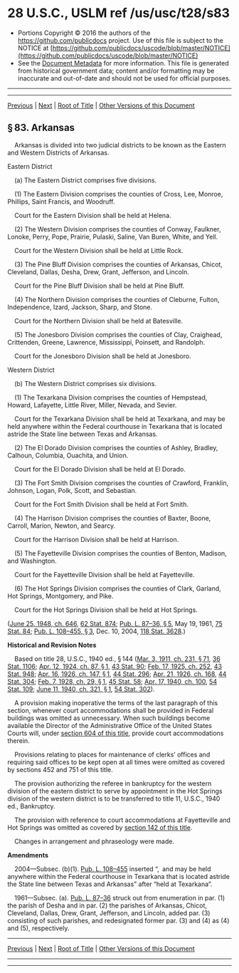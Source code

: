 ---
---

# 28 U.S.C., USLM ref /us/usc/t28/s83

* Portions Copyright © 2016 the authors of the https://github.com/publicdocs project.
  Use of this file is subject to the NOTICE at [https://github.com/publicdocs/uscode/blob/master/NOTICE](https://github.com/publicdocs/uscode/blob/master/NOTICE)
* See the [Document Metadata](././../../../../..//README.md) for more information.
  This file is generated from historical government data; content and/or formatting may be inaccurate and out-of-date and should not be used for official purposes.

----------
----------

[Previous](./../../../../..//us/usc/t28/ptI/ch5/m__us_usc_t28_s82.md) | [Next](./../../../../..//us/usc/t28/ptI/ch5/m__us_usc_t28_s84.md) | [Root of Title](./../../../../../) | [Other Versions of this Document](https://publicdocs.github.io/go/links?ns=uslm&ref=%2Fus%2Fusc%2Ft28%2Fs83)

## § 83. Arkansas

    Arkansas is divided into two judicial districts to be known as the Eastern and Western Districts of Arkansas.

Eastern District

    (a) The Eastern District comprises five divisions.

    (1) The Eastern Division comprises the counties of Cross, Lee, Monroe, Phillips, Saint Francis, and Woodruff.

    Court for the Eastern Division shall be held at Helena.

    (2) The Western Division comprises the counties of Conway, Faulkner, Lonoke, Perry, Pope, Prairie, Pulaski, Saline, Van Buren, White, and Yell.

    Court for the Western Division shall be held at Little Rock.

    (3) The Pine Bluff Division comprises the counties of Arkansas, Chicot, Cleveland, Dallas, Desha, Drew, Grant, Jefferson, and Lincoln.

    Court for the Pine Bluff Division shall be held at Pine Bluff.

    (4) The Northern Division comprises the counties of Cleburne, Fulton, Independence, Izard, Jackson, Sharp, and Stone.

    Court for the Northern Division shall be held at Batesville.

    (5) The Jonesboro Division comprises the counties of Clay, Craighead, Crittenden, Greene, Lawrence, Mississippi, Poinsett, and Randolph.

    Court for the Jonesboro Division shall be held at Jonesboro.

Western District

    (b) The Western District comprises six divisions.

    (1) The Texarkana Division comprises the counties of Hempstead, Howard, Lafayette, Little River, Miller, Nevada, and Sevier.

    Court for the Texarkana Division shall be held at Texarkana, and may be held anywhere within the Federal courthouse in Texarkana that is located astride the State line between Texas and Arkansas.

    (2) The El Dorado Division comprises the counties of Ashley, Bradley, Calhoun, Columbia, Ouachita, and Union.

    Court for the El Dorado Division shall be held at El Dorado.

    (3) The Fort Smith Division comprises the counties of Crawford, Franklin, Johnson, Logan, Polk, Scott, and Sebastian.

    Court for the Fort Smith Division shall be held at Fort Smith.

    (4) The Harrison Division comprises the counties of Baxter, Boone, Carroll, Marion, Newton, and Searcy.

    Court for the Harrison Division shall be held at Harrison.

    (5) The Fayetteville Division comprises the counties of Benton, Madison, and Washington.

    Court for the Fayetteville Division shall be held at Fayetteville.

    (6) The Hot Springs Division comprises the counties of Clark, Garland, Hot Springs, Montgomery, and Pike.

    Court for the Hot Springs Division shall be held at Hot Springs.

([June 25, 1948, ch. 646][/us/act/1948-06-25/ch646], [62 Stat. 874][/us/stat/62/874]; [Pub. L. 87–36, § 5][/us/pl/87/36/s5], May 19, 1961, [75 Stat. 84][/us/stat/75/84]; [Pub. L. 108–455, § 3][/us/pl/108/455/s3], Dec. 10, 2004, [118 Stat. 3628][/us/stat/118/3628].)

 __Historical and Revision Notes__ 

    Based on title 28, U.S.C., 1940 ed., § 144 ([Mar. 3, 1911, ch. 231, § 71][/us/act/1911-03-03/ch231/s71], [36 Stat. 1106][/us/stat/36/1106]; [Apr. 12, 1924, ch. 87, § 1][/us/act/1924-04-12/ch87/s1], [43 Stat. 90][/us/stat/43/90]; [Feb. 17, 1925, ch. 252][/us/act/1925-02-17/ch252], [43 Stat. 948][/us/stat/43/948]; [Apr. 16, 1926, ch. 147, § 1][/us/act/1926-04-16/ch147/s1], [44 Stat. 296][/us/stat/44/296]; [Apr. 21, 1926, ch. 168][/us/act/1926-04-21/ch168], [44 Stat. 304][/us/stat/44/304]; [Feb. 7, 1928, ch. 29, § 1][/us/act/1928-02-07/ch29/s1], [45 Stat. 58][/us/stat/45/58]; [Apr. 17, 1940, ch. 100][/us/act/1940-04-17/ch100], [54 Stat. 109][/us/stat/54/109]; [June 11, 1940, ch. 321, § 1][/us/act/1940-06-11/ch321/s1], [54 Stat. 302][/us/stat/54/302]).

    A provision making inoperative the terms of the last paragraph of this section, whenever court accommodations shall be provided in Federal buildings was omitted as unnecessary. When such buildings become available the Director of the Administrative Office of the United States Courts will, under [section 604 of this title][/us/usc/t28/s604], provide court accommodations therein.

    Provisions relating to places for maintenance of clerks’ offices and requiring said offices to be kept open at all times were omitted as covered by sections 452 and 751 of this title.

    The provision authorizing the referee in bankruptcy for the western division of the eastern district to serve by appointment in the Hot Springs division of the western district is to be transferred to title 11, U.S.C., 1940 ed., Bankruptcy.

    The provision with reference to court accommodations at Fayetteville and Hot Springs was omitted as covered by [section 142 of this title][/us/usc/t28/s142].

    Changes in arrangement and phraseology were made.

 __Amendments__ 

    2004—Subsec. (b)(1). [Pub. L. 108–455][/us/pl/108/455] inserted “, and may be held anywhere within the Federal courthouse in Texarkana that is located astride the State line between Texas and Arkansas” after “held at Texarkana”.

    1961—Subsec. (a). [Pub. L. 87–36][/us/pl/87/36] struck out from enumeration in par. (1) the parish of Desha and in par. (2) the parishes of Arkansas, Chicot, Cleveland, Dallas, Drew, Grant, Jefferson, and Lincoln, added par. (3) consisting of such parishes, and redesignated former par. (3) and (4) as (4) and (5), respectively.

----------

[Previous](./../../../../..//us/usc/t28/ptI/ch5/m__us_usc_t28_s82.md) | [Next](./../../../../..//us/usc/t28/ptI/ch5/m__us_usc_t28_s84.md) | [Root of Title](./../../../../../) | [Other Versions of this Document](https://publicdocs.github.io/go/links?ns=uslm&ref=%2Fus%2Fusc%2Ft28%2Fs83)

----------
----------

[/us/act/1948-06-25/ch646]: https://publicdocs.github.io/go/links?ns=uslm&ref=%2Fus%2Fact%2F1948-06-25%2Fch646
[/us/stat/62/874]: https://publicdocs.github.io/go/links?ns=uslm&ref=%2Fus%2Fstat%2F62%2F874
[/us/pl/87/36/s5]: https://publicdocs.github.io/go/links?ns=uslm&ref=%2Fus%2Fpl%2F87%2F36%2Fs5
[/us/stat/75/84]: https://publicdocs.github.io/go/links?ns=uslm&ref=%2Fus%2Fstat%2F75%2F84
[/us/pl/108/455/s3]: https://publicdocs.github.io/go/links?ns=uslm&ref=%2Fus%2Fpl%2F108%2F455%2Fs3
[/us/stat/118/3628]: https://publicdocs.github.io/go/links?ns=uslm&ref=%2Fus%2Fstat%2F118%2F3628
[/us/act/1911-03-03/ch231/s71]: https://publicdocs.github.io/go/links?ns=uslm&ref=%2Fus%2Fact%2F1911-03-03%2Fch231%2Fs71
[/us/stat/36/1106]: https://publicdocs.github.io/go/links?ns=uslm&ref=%2Fus%2Fstat%2F36%2F1106
[/us/act/1924-04-12/ch87/s1]: https://publicdocs.github.io/go/links?ns=uslm&ref=%2Fus%2Fact%2F1924-04-12%2Fch87%2Fs1
[/us/stat/43/90]: https://publicdocs.github.io/go/links?ns=uslm&ref=%2Fus%2Fstat%2F43%2F90
[/us/act/1925-02-17/ch252]: https://publicdocs.github.io/go/links?ns=uslm&ref=%2Fus%2Fact%2F1925-02-17%2Fch252
[/us/stat/43/948]: https://publicdocs.github.io/go/links?ns=uslm&ref=%2Fus%2Fstat%2F43%2F948
[/us/act/1926-04-16/ch147/s1]: https://publicdocs.github.io/go/links?ns=uslm&ref=%2Fus%2Fact%2F1926-04-16%2Fch147%2Fs1
[/us/stat/44/296]: https://publicdocs.github.io/go/links?ns=uslm&ref=%2Fus%2Fstat%2F44%2F296
[/us/act/1926-04-21/ch168]: https://publicdocs.github.io/go/links?ns=uslm&ref=%2Fus%2Fact%2F1926-04-21%2Fch168
[/us/stat/44/304]: https://publicdocs.github.io/go/links?ns=uslm&ref=%2Fus%2Fstat%2F44%2F304
[/us/act/1928-02-07/ch29/s1]: https://publicdocs.github.io/go/links?ns=uslm&ref=%2Fus%2Fact%2F1928-02-07%2Fch29%2Fs1
[/us/stat/45/58]: https://publicdocs.github.io/go/links?ns=uslm&ref=%2Fus%2Fstat%2F45%2F58
[/us/act/1940-04-17/ch100]: https://publicdocs.github.io/go/links?ns=uslm&ref=%2Fus%2Fact%2F1940-04-17%2Fch100
[/us/stat/54/109]: https://publicdocs.github.io/go/links?ns=uslm&ref=%2Fus%2Fstat%2F54%2F109
[/us/act/1940-06-11/ch321/s1]: https://publicdocs.github.io/go/links?ns=uslm&ref=%2Fus%2Fact%2F1940-06-11%2Fch321%2Fs1
[/us/stat/54/302]: https://publicdocs.github.io/go/links?ns=uslm&ref=%2Fus%2Fstat%2F54%2F302
[/us/usc/t28/s604]: https://publicdocs.github.io/go/links?ns=uslm&ref=%2Fus%2Fusc%2Ft28%2Fs604
[/us/usc/t28/s142]: https://publicdocs.github.io/go/links?ns=uslm&ref=%2Fus%2Fusc%2Ft28%2Fs142
[/us/pl/108/455]: https://publicdocs.github.io/go/links?ns=uslm&ref=%2Fus%2Fpl%2F108%2F455
[/us/pl/87/36]: https://publicdocs.github.io/go/links?ns=uslm&ref=%2Fus%2Fpl%2F87%2F36


